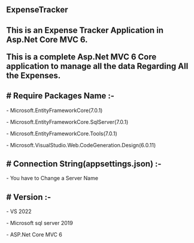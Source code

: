 <h2> ExpenseTracker <h2>

<p>This is an Expense Tracker Application  in Asp.Net Core MVC 6.</p>
<p>This is a complete Asp.Net MVC 6 Core application to manage all the data Regarding All the Expenses.</p>


<h2># Require Packages Name :-</h2>

<p>- Microsoft.EntityFrameworkCore(7.0.1)</p>
<p>- Microsoft.EntityFrameworkCore.SqlServer(7.0.1)</p>
<p>- Microsoft.EntityFrameworkCore.Tools(7.0.1)</p>
<p>- Microsoft.VisualStudio.Web.CodeGeneration.Design(6.0.11)</p>

<h2># Connection String(appsettings.json) :- </h2>

<p>- You have to Change a Server Name</p>


<h2># Version :-</h2>

<p>- VS 2022 </p>
<p>- Microsoft sql server 2019</p>
<p>- ASP.Net Core MVC 6</p>
